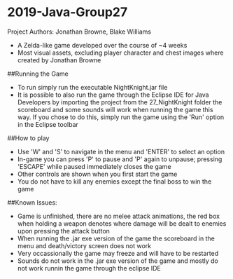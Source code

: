 # 2019-Java-Group27
Project Authors: Jonathan Browne, Blake Williams

* A Zelda-like game developed over the course of ~4 weeks
* Most visual assets, excluding player character and chest images where created by Jonathan Browne

##Running the Game
* To run simply run the executable NightKnight.jar file
* It is possible to also run the game through the Eclipse IDE for Java Developers by importing the project from the 27_NightKnight folder
  the scoreboard and some sounds will work when running the game this way. If you chose to do this, simply run the game using the 'Run' 
  option in the Eclipse toolbar

##How to play
* Use 'W' and 'S' to navigate in the menu and 'ENTER' to select an option
* In-game you can press 'P' to pause and 'P' again to unpause; pressing 'ESCAPE' while paused immediately closes the game
* Other controls are shown when you first start the game
* You do not have to kill any enemies except the final boss to win the game

##Known Issues:
* Game is unfinished, there are no melee attack animations, the red box when holding a weapon denotes where damage will be dealt to enemies
  upon pressing the attack button
* When running the .jar exe version of the game the scoreboard in the menu and death/victory screen does not work
* Very occassionally the game may freeze and will have to be restarted
* Sounds do not work in the .jar exe version of the game and mostly do not work runnin the game through the eclipse IDE
